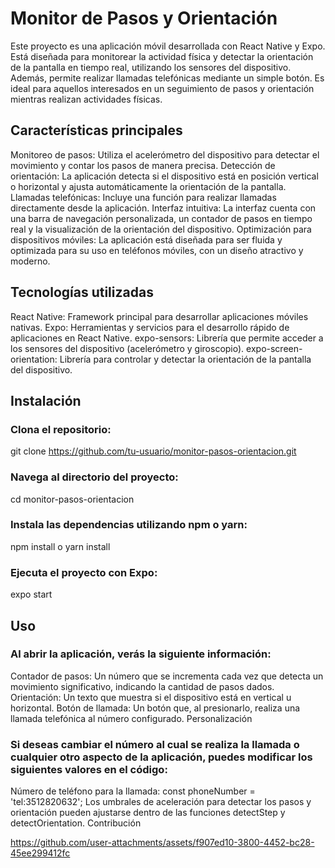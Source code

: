 # Monitor de Pasos y Orientación

Este proyecto es una aplicación móvil desarrollada con React Native y Expo. Está diseñada para monitorear la actividad física y detectar la orientación de la pantalla en tiempo real, utilizando los sensores del dispositivo. Además, permite realizar llamadas telefónicas mediante un simple botón. Es ideal para aquellos interesados en un seguimiento de pasos y orientación mientras realizan actividades físicas.

## Características principales

Monitoreo de pasos: Utiliza el acelerómetro del dispositivo para detectar el movimiento y contar los pasos de manera precisa.
Detección de orientación: La aplicación detecta si el dispositivo está en posición vertical o horizontal y ajusta automáticamente la orientación de la pantalla.
Llamadas telefónicas: Incluye una función para realizar llamadas directamente desde la aplicación.
Interfaz intuitiva: La interfaz cuenta con una barra de navegación personalizada, un contador de pasos en tiempo real y la visualización de la orientación del dispositivo.
Optimización para dispositivos móviles: La aplicación está diseñada para ser fluida y optimizada para su uso en teléfonos móviles, con un diseño atractivo y moderno.
## Tecnologías utilizadas

React Native: Framework principal para desarrollar aplicaciones móviles nativas.
Expo: Herramientas y servicios para el desarrollo rápido de aplicaciones en React Native.
expo-sensors: Librería que permite acceder a los sensores del dispositivo (acelerómetro y giroscopio).
expo-screen-orientation: Librería para controlar y detectar la orientación de la pantalla del dispositivo.
## Instalación

### Clona el repositorio:
git clone https://github.com/tu-usuario/monitor-pasos-orientacion.git
### Navega al directorio del proyecto:
cd monitor-pasos-orientacion
### Instala las dependencias utilizando npm o yarn:
npm install o yarn install
### Ejecuta el proyecto con Expo:
expo start
## Uso

### Al abrir la aplicación, verás la siguiente información:

Contador de pasos: Un número que se incrementa cada vez que detecta un movimiento significativo, indicando la cantidad de pasos dados.
Orientación: Un texto que muestra si el dispositivo está en vertical u horizontal.
Botón de llamada: Un botón que, al presionarlo, realiza una llamada telefónica al número configurado.
Personalización

### Si deseas cambiar el número al cual se realiza la llamada o cualquier otro aspecto de la aplicación, puedes modificar los siguientes valores en el código:

Número de teléfono para la llamada: const phoneNumber = 'tel:3512820632';
Los umbrales de aceleración para detectar los pasos y orientación pueden ajustarse dentro de las funciones detectStep y detectOrientation.
Contribución


https://github.com/user-attachments/assets/f907ed10-3800-4452-bc28-45ee299412fc




 
